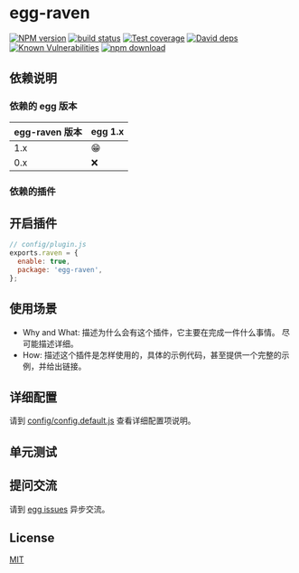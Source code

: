 # egg-raven

[![NPM version][npm-image]][npm-url]
[![build status][travis-image]][travis-url]
[![Test coverage][codecov-image]][codecov-url]
[![David deps][david-image]][david-url]
[![Known Vulnerabilities][snyk-image]][snyk-url]
[![npm download][download-image]][download-url]

[npm-image]: https://img.shields.io/npm/v/egg-raven.svg?style=flat-square
[npm-url]: https://npmjs.org/package/egg-raven
[travis-image]: https://img.shields.io/travis/eggjs/egg-raven.svg?style=flat-square
[travis-url]: https://travis-ci.org/eggjs/egg-raven
[codecov-image]: https://img.shields.io/codecov/c/github/eggjs/egg-raven.svg?style=flat-square
[codecov-url]: https://codecov.io/github/eggjs/egg-raven?branch=master
[david-image]: https://img.shields.io/david/eggjs/egg-raven.svg?style=flat-square
[david-url]: https://david-dm.org/eggjs/egg-raven
[snyk-image]: https://snyk.io/test/npm/egg-raven/badge.svg?style=flat-square
[snyk-url]: https://snyk.io/test/npm/egg-raven
[download-image]: https://img.shields.io/npm/dm/egg-raven.svg?style=flat-square
[download-url]: https://npmjs.org/package/egg-raven

<!--
Description here.
-->

## 依赖说明

### 依赖的 egg 版本

egg-raven 版本 | egg 1.x
--- | ---
1.x | 😁
0.x | ❌

### 依赖的插件
<!--

如果有依赖其它插件，请在这里特别说明。如

- security
- multipart

-->

## 开启插件

```js
// config/plugin.js
exports.raven = {
  enable: true,
  package: 'egg-raven',
};
```

## 使用场景

- Why and What: 描述为什么会有这个插件，它主要在完成一件什么事情。
尽可能描述详细。
- How: 描述这个插件是怎样使用的，具体的示例代码，甚至提供一个完整的示例，并给出链接。

## 详细配置

请到 [config/config.default.js](config/config.default.js) 查看详细配置项说明。

## 单元测试

<!-- 描述如何在单元测试中使用此插件，例如 schedule 如何触发。无则省略。-->

## 提问交流

请到 [egg issues](https://github.com/eggjs/egg/issues) 异步交流。

## License

[MIT](LICENSE)
